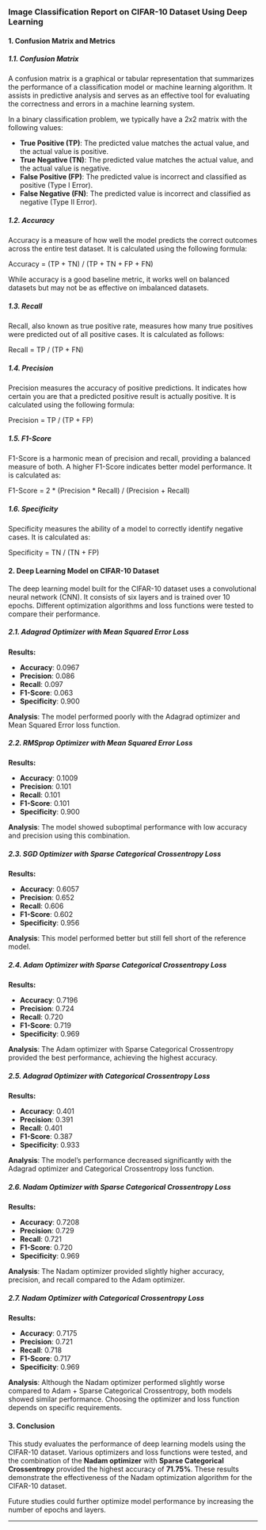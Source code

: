 ### **Image Classification Report on CIFAR-10 Dataset Using Deep Learning**

#### **1. Confusion Matrix and Metrics**

##### 1.1. Confusion Matrix
A confusion matrix is a graphical or tabular representation that summarizes the performance of a classification model or machine learning algorithm. It assists in predictive analysis and serves as an effective tool for evaluating the correctness and errors in a machine learning system.

In a binary classification problem, we typically have a 2x2 matrix with the following values:

- **True Positive (TP)**: The predicted value matches the actual value, and the actual value is positive.
- **True Negative (TN)**: The predicted value matches the actual value, and the actual value is negative.
- **False Positive (FP)**: The predicted value is incorrect and classified as positive (Type I Error).
- **False Negative (FN)**: The predicted value is incorrect and classified as negative (Type II Error).

##### 1.2. Accuracy
Accuracy is a measure of how well the model predicts the correct outcomes across the entire test dataset. It is calculated using the following formula:


Accuracy = (TP + TN) / (TP + TN + FP + FN)


While accuracy is a good baseline metric, it works well on balanced datasets but may not be as effective on imbalanced datasets.

##### 1.3. Recall
Recall, also known as true positive rate, measures how many true positives were predicted out of all positive cases. It is calculated as follows:


Recall = TP / (TP + FN)


##### 1.4. Precision
Precision measures the accuracy of positive predictions. It indicates how certain you are that a predicted positive result is actually positive. It is calculated using the following formula:


Precision = TP / (TP + FP)


##### 1.5. F1-Score
F1-Score is a harmonic mean of precision and recall, providing a balanced measure of both. A higher F1-Score indicates better model performance. It is calculated as:


F1-Score = 2 * (Precision * Recall) / (Precision + Recall)


##### 1.6. Specificity
Specificity measures the ability of a model to correctly identify negative cases. It is calculated as:


Specificity = TN / (TN + FP)


#### **2. Deep Learning Model on CIFAR-10 Dataset**

The deep learning model built for the CIFAR-10 dataset uses a convolutional neural network (CNN). It consists of six layers and is trained over 10 epochs. Different optimization algorithms and loss functions were tested to compare their performance.

##### 2.1. Adagrad Optimizer with Mean Squared Error Loss

**Results:**
- **Accuracy**: 0.0967
- **Precision**: 0.086
- **Recall**: 0.097
- **F1-Score**: 0.063
- **Specificity**: 0.900

**Analysis**: The model performed poorly with the Adagrad optimizer and Mean Squared Error loss function.

##### 2.2. RMSprop Optimizer with Mean Squared Error Loss

**Results:**
- **Accuracy**: 0.1009
- **Precision**: 0.101
- **Recall**: 0.101
- **F1-Score**: 0.101
- **Specificity**: 0.900

**Analysis**: The model showed suboptimal performance with low accuracy and precision using this combination.

##### 2.3. SGD Optimizer with Sparse Categorical Crossentropy Loss

**Results:**
- **Accuracy**: 0.6057
- **Precision**: 0.652
- **Recall**: 0.606
- **F1-Score**: 0.602
- **Specificity**: 0.956

**Analysis**: This model performed better but still fell short of the reference model.

##### 2.4. Adam Optimizer with Sparse Categorical Crossentropy Loss

**Results:**
- **Accuracy**: 0.7196
- **Precision**: 0.724
- **Recall**: 0.720
- **F1-Score**: 0.719
- **Specificity**: 0.969

**Analysis**: The Adam optimizer with Sparse Categorical Crossentropy provided the best performance, achieving the highest accuracy.



##### 2.5. Adagrad Optimizer with Categorical Crossentropy Loss

**Results:**
- **Accuracy**: 0.401
- **Precision**: 0.391
- **Recall**: 0.401
- **F1-Score**: 0.387
- **Specificity**: 0.933

**Analysis**: The model’s performance decreased significantly with the Adagrad optimizer and Categorical Crossentropy loss function.



##### 2.6. Nadam Optimizer with Sparse Categorical Crossentropy Loss

**Results:**
- **Accuracy**: 0.7208
- **Precision**: 0.729
- **Recall**: 0.721
- **F1-Score**: 0.720
- **Specificity**: 0.969

**Analysis**: The Nadam optimizer provided slightly higher accuracy, precision, and recall compared to the Adam optimizer.



##### 2.7. Nadam Optimizer with Categorical Crossentropy Loss

**Results:**
- **Accuracy**: 0.7175
- **Precision**: 0.721
- **Recall**: 0.718
- **F1-Score**: 0.717
- **Specificity**: 0.969

**Analysis**: Although the Nadam optimizer performed slightly worse compared to Adam + Sparse Categorical Crossentropy, both models showed similar performance. Choosing the optimizer and loss function depends on specific requirements.



#### **3. Conclusion**

This study evaluates the performance of deep learning models using the CIFAR-10 dataset. Various optimizers and loss functions were tested, and the combination of the **Nadam optimizer** with **Sparse Categorical Crossentropy** provided the highest accuracy of **71.75%**. These results demonstrate the effectiveness of the Nadam optimization algorithm for the CIFAR-10 dataset.

Future studies could further optimize model performance by increasing the number of epochs and layers.

---


